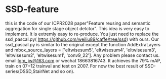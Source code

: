 # SSD-feature
this is the code of our ICPR2028 paper"Feature reusing and semantic aggregation for single stage object detctor".
This idea is very easy to implement.
It is extremly easy to re-produce.
You just need to replace the ssd_pascal.py( https://github.com/weiliu89/caffe/tree/ssd) with ours.
Our ssd_pascal.py is similar to the original except the function AddExtraLayers
and mbox_source_layers = ['eltwisesum5', 'eltwisesum4', 'eltwisesum3', 'eltwisesum2', 'eltwisesum1', 'conv9_22'].
Any problem please contact us. email:lgm_jw@163.com or wechat 18663816743.
It achieves the 79% mAP, train on 07+12 trainval and test on 2007.
For now the best result of SSD-series(DSSD,StairNet and so on).

